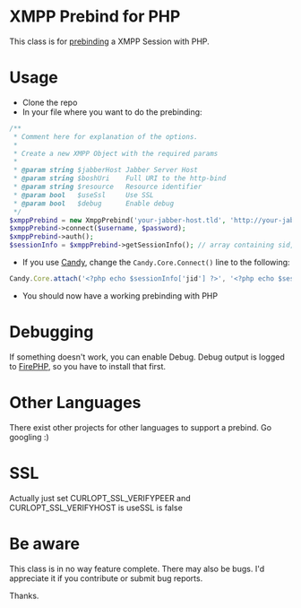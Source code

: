 XMPP Prebind for PHP
====================

This class is for [prebinding](http://metajack.im/2009/12/14/fastest-xmpp-sessions-with-http-prebinding/) a XMPP Session with PHP.

Usage
=====
* Clone the repo
* In your file where you want to do the prebinding:

```php
/**
 * Comment here for explanation of the options.
 *
 * Create a new XMPP Object with the required params
 *
 * @param string $jabberHost Jabber Server Host
 * @param string $boshUri    Full URI to the http-bind
 * @param string $resource   Resource identifier
 * @param bool   $useSsl     Use SSL
 * @param bool   $debug      Enable debug
 */
$xmppPrebind = new XmppPrebind('your-jabber-host.tld', 'http://your-jabber-host/http-bind/', 'Your XMPP Clients resource name', false, false);
$xmppPrebind->connect($username, $password);
$xmppPrebind->auth();
$sessionInfo = $xmppPrebind->getSessionInfo(); // array containing sid, rid and jid
```

* If you use [Candy](http://amiadogroup.github.com/candy), change the `Candy.Core.Connect()` line to the following:

```javascript
Candy.Core.attach('<?php echo $sessionInfo['jid'] ?>', '<?php echo $sessionInfo['sid'] ?>', '<?php echo $sessionInfo['rid'] ?>');
```

* You should now have a working prebinding with PHP

Debugging
=========
If something doesn't work, you can enable Debug. Debug output is logged to [FirePHP](http://www.firephp.org/), so you have to install that first.

Other Languages
===============
There exist other projects for other languages to support a prebind. Go googling :)

SSL
========
Actually just set CURLOPT_SSL_VERIFYPEER and CURLOPT_SSL_VERIFYHOST is useSSL is false

Be aware
========
This class is in no way feature complete. There may also be bugs. I'd appreciate it if you contribute or submit bug reports.

Thanks.